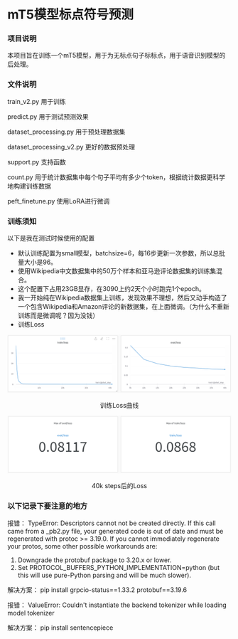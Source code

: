 # mT5模型标点符号预测
### 项目说明
本项目旨在训练一个mT5模型，用于为无标点句子标标点，用于语音识别模型的后处理。

### 文件说明

train_v2.py 用于训练

predict.py 用于测试预测效果

dataset_processing.py 用于预处理数据集

dataset_processing_v2.py 更好的数据预处理

support.py 支持函数

count.py 用于统计数据集中每个句子平均有多少个token，根据统计数据更科学地构建训练数据

peft_finetune.py 使用LoRA进行微调

### 训练须知
以下是我在测试时候使用的配置
- 默认训练配置为small模型，batchsize=6，每16步更新一次参数，所以总批量大小是96。
- 使用Wikipedia中文数据集中的50万个样本和亚马逊评论数据集的训练集混合。
- 这个配置下占用23GB显存，在3090上约2天个小时跑完1个epoch。
- 我一开始纯在Wikipedia数据集上训练，发现效果不理想，然后又动手构造了一个包含Wikipedia和Amazon评论的新数据集，在上面微调。（为什么不重新训练而是微调呢？因为没钱）
- 训练Loss

![](curve.PNG)

<center>训练Loss曲线</center>

![](number.PNG)

<center>40k steps后的Loss</center>

### 以下记录下要注意的地方

报错：
TypeError: Descriptors cannot not be created directly.
If this call came from a _pb2.py file, your generated code is out of date and must be regenerated with protoc >= 3.19.0.
If you cannot immediately regenerate your protos, some other possible workarounds are:
 1. Downgrade the protobuf package to 3.20.x or lower.
 2. Set PROTOCOL_BUFFERS_PYTHON_IMPLEMENTATION=python (but this will use pure-Python parsing and will be much slower).

解决方案：
pip install grpcio-status==1.33.2 protobuf==3.19.6

报错：
ValueError: Couldn't instantiate the backend tokenizer while loading model tokenizer

解决方案：
pip install sentencepiece